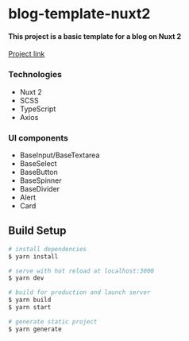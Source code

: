 # blog-template-nuxt2

#### This project is a basic template for a blog on Nuxt 2

[Project link]()

### Technologies

- Nuxt 2
- SCSS
- TypeScript  
- Axios

### UI components

- BaseInput/BaseTextarea
- BaseSelect
- BaseButton
- BaseSpinner
- BaseDivider
- Alert
- Card


## Build Setup

```bash
# install dependencies
$ yarn install

# serve with hot reload at localhost:3000
$ yarn dev

# build for production and launch server
$ yarn build
$ yarn start

# generate static project
$ yarn generate
```
